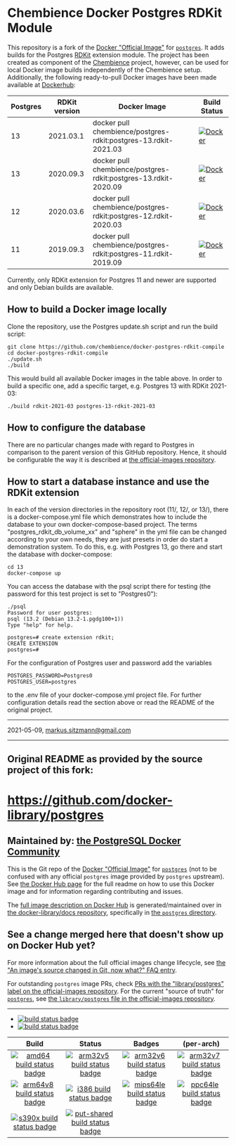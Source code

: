 # Chembience Docker Postgres RDKit Module 


This repository is a fork of the [Docker "Official Image"](https://github.com/docker-library/official-images#what-are-official-images) 
for [`postgres`](https://hub.docker.com/_/postgres/). It adds builds for the Postgres [RDKit](https://github.com/rdkit/rdkit) 
extension module. The project has been created as component of the [Chembience](https://github.com/chembience/chembience) 
project, however, can be used for local Docker image builds independently of the Chembience setup. Additionally, the following 
ready-to-pull Docker images have been made available at [Dockerhub](https://hub.docker.com/r/chembience/postgres-rdkit/tags?page=1&ordering=last_updated):

|  Postgres | RDKit version    | Docker Image                                                     | Build Status
|-----------|------------------|------------------------------------------------------------------|--------------
|  13       | 2021.03.1        |  docker pull chembience/postgres-rdkit:postgres-13.rdkit-2021.03 | [![Docker](https://github.com/chembience/docker-postgres-rdkit-compile/actions/workflows/docker-build-postgres13-rdkit-2021-03.yml/badge.svg)](https://github.com/chembience/docker-postgres-rdkit-compile/actions/workflows/docker-build-postgres13-rdkit-2021-03.yml)
|  13       | 2020.09.3        |  docker pull chembience/postgres-rdkit:postgres-13.rdkit-2020.09 | [![Docker](https://github.com/chembience/docker-postgres-rdkit-compile/actions/workflows/docker-build-postgres13-rdkit-2020-09.yml/badge.svg)](https://github.com/chembience/docker-postgres-rdkit-compile/actions/workflows/docker-build-postgres13-rdkit-2020-09.yml)
|  12       | 2020.03.6        |  docker pull chembience/postgres-rdkit:postgres-12.rdkit-2020.03 | [![Docker](https://github.com/chembience/docker-postgres-rdkit-compile/actions/workflows/docker-build-postgres12-rdkit-2020-03.yml/badge.svg)](https://github.com/chembience/docker-postgres-rdkit-compile/actions/workflows/docker-build-postgres12-rdkit-2020-03.yml)
|  11       | 2019.09.3        |  docker pull chembience/postgres-rdkit:postgres-11.rdkit-2019.09 | [![Docker](https://github.com/chembience/docker-postgres-rdkit-compile/actions/workflows/docker-build-postgres11-rdkit-2019-09.yml/badge.svg)](https://github.com/chembience/docker-postgres-rdkit-compile/actions/workflows/docker-build-postgres11-rdkit-2019-09.yml)

Currently, only RDKit extension for Postgres 11 and newer are supported and only Debian builds are available.

## How to build a Docker image locally

Clone the repository, use the Postgres update.sh script and run the build script:

```shell script
git clone https://github.com/chembience/docker-postgres-rdkit-compile
cd docker-postgres-rdkit-compile
./update.sh
./build
```
This would build all available Docker images in the table above. In order to build a specific one, add a specific 
target, e.g. Postgres 13 with RDKit 2021-03:
 ```shell script
./build rdkit-2021-03 postgres-13-rdkit-2021-03
```

## How to configure the database

There are no particular changes made with regard to Postgres in comparison to the parent version of this GitHub repository. 
Hence, it should be configurable the way it is described at [the official-images repository](https://hub.docker.com/_/postgres/).

## How to start a database instance and use the RDKit extension

In each of the version directories in the repository root (11/, 12/, or 13/), there is a docker-compose.yml file
which demonstrates how to include the database to your own docker-compose-based project. The 
terms "postgres_rdkit_db_volume_xx" and "sphere" in the yml file can be changed according to your own needs, they
are just presets in order do start a demonstration system. To do this, e.g. with Postgres 13, go there and
start the database with docker-compose:
```shell script
cd 13
docker-compose up 
```
You can access the database with the psql script there for testing (the password for this test project is set 
to "Postgres0"):
```
./psql
Password for user postgres: 
psql (13.2 (Debian 13.2-1.pgdg100+1))
Type "help" for help.

postgres=# create extension rdkit;
CREATE EXTENSION
postgres=# 
```
For the configuration of Postgres user and password add the variables
```
POSTGRES_PASSWORD=Postgres0
POSTGRES_USER=postgres
```

to the .env file of your docker-compose.yml project file. For further configuration details read the section above
or read the README of the original project.

-----

2021-05-09, markus.sitzmann@gmail.com

-----

## Original README as provided by the source project of this fork:


# https://github.com/docker-library/postgres

## Maintained by: [the PostgreSQL Docker Community](https://github.com/docker-library/postgres)

This is the Git repo of the [Docker "Official Image"](https://github.com/docker-library/official-images#what-are-official-images) for [`postgres`](https://hub.docker.com/_/postgres/) (not to be confused with any official `postgres` image provided by `postgres` upstream). See [the Docker Hub page](https://hub.docker.com/_/postgres/) for the full readme on how to use this Docker image and for information regarding contributing and issues.

The [full image description on Docker Hub](https://hub.docker.com/_/postgres/) is generated/maintained over in [the docker-library/docs repository](https://github.com/docker-library/docs), specifically in [the `postgres` directory](https://github.com/docker-library/docs/tree/master/postgres).

## See a change merged here that doesn't show up on Docker Hub yet?

For more information about the full official images change lifecycle, see [the "An image's source changed in Git, now what?" FAQ entry](https://github.com/docker-library/faq#an-images-source-changed-in-git-now-what).

For outstanding `postgres` image PRs, check [PRs with the "library/postgres" label on the official-images repository](https://github.com/docker-library/official-images/labels/library%2Fpostgres). For the current "source of truth" for [`postgres`](https://hub.docker.com/_/postgres/), see [the `library/postgres` file in the official-images repository](https://github.com/docker-library/official-images/blob/master/library/postgres).

---

-	[![build status badge](https://img.shields.io/github/workflow/status/docker-library/postgres/GitHub%20CI/master?label=GitHub%20CI)](https://github.com/docker-library/postgres/actions?query=workflow%3A%22GitHub+CI%22+branch%3Amaster)
-	[![build status badge](https://img.shields.io/jenkins/s/https/doi-janky.infosiftr.net/job/update.sh/job/postgres.svg?label=Automated%20update.sh)](https://doi-janky.infosiftr.net/job/update.sh/job/postgres/)

| Build | Status | Badges | (per-arch) |
|:-:|:-:|:-:|:-:|
| [![amd64 build status badge](https://img.shields.io/jenkins/s/https/doi-janky.infosiftr.net/job/multiarch/job/amd64/job/postgres.svg?label=amd64)](https://doi-janky.infosiftr.net/job/multiarch/job/amd64/job/postgres/) | [![arm32v5 build status badge](https://img.shields.io/jenkins/s/https/doi-janky.infosiftr.net/job/multiarch/job/arm32v5/job/postgres.svg?label=arm32v5)](https://doi-janky.infosiftr.net/job/multiarch/job/arm32v5/job/postgres/) | [![arm32v6 build status badge](https://img.shields.io/jenkins/s/https/doi-janky.infosiftr.net/job/multiarch/job/arm32v6/job/postgres.svg?label=arm32v6)](https://doi-janky.infosiftr.net/job/multiarch/job/arm32v6/job/postgres/) | [![arm32v7 build status badge](https://img.shields.io/jenkins/s/https/doi-janky.infosiftr.net/job/multiarch/job/arm32v7/job/postgres.svg?label=arm32v7)](https://doi-janky.infosiftr.net/job/multiarch/job/arm32v7/job/postgres/) |
| [![arm64v8 build status badge](https://img.shields.io/jenkins/s/https/doi-janky.infosiftr.net/job/multiarch/job/arm64v8/job/postgres.svg?label=arm64v8)](https://doi-janky.infosiftr.net/job/multiarch/job/arm64v8/job/postgres/) | [![i386 build status badge](https://img.shields.io/jenkins/s/https/doi-janky.infosiftr.net/job/multiarch/job/i386/job/postgres.svg?label=i386)](https://doi-janky.infosiftr.net/job/multiarch/job/i386/job/postgres/) | [![mips64le build status badge](https://img.shields.io/jenkins/s/https/doi-janky.infosiftr.net/job/multiarch/job/mips64le/job/postgres.svg?label=mips64le)](https://doi-janky.infosiftr.net/job/multiarch/job/mips64le/job/postgres/) | [![ppc64le build status badge](https://img.shields.io/jenkins/s/https/doi-janky.infosiftr.net/job/multiarch/job/ppc64le/job/postgres.svg?label=ppc64le)](https://doi-janky.infosiftr.net/job/multiarch/job/ppc64le/job/postgres/) |
| [![s390x build status badge](https://img.shields.io/jenkins/s/https/doi-janky.infosiftr.net/job/multiarch/job/s390x/job/postgres.svg?label=s390x)](https://doi-janky.infosiftr.net/job/multiarch/job/s390x/job/postgres/) | [![put-shared build status badge](https://img.shields.io/jenkins/s/https/doi-janky.infosiftr.net/job/put-shared/job/light/job/postgres.svg?label=put-shared)](https://doi-janky.infosiftr.net/job/put-shared/job/light/job/postgres/) |

<!-- THIS FILE IS GENERATED BY https://github.com/docker-library/docs/blob/master/generate-repo-stub-readme.sh -->
